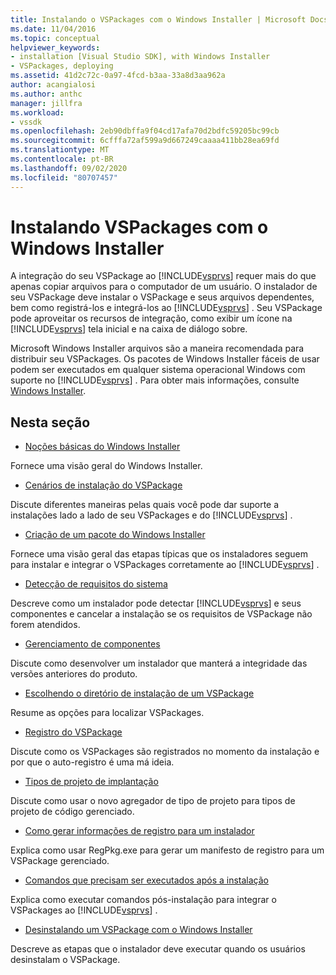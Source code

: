 ```yaml
---
title: Instalando o VSPackages com o Windows Installer | Microsoft Docs
ms.date: 11/04/2016
ms.topic: conceptual
helpviewer_keywords:
- installation [Visual Studio SDK], with Windows Installer
- VSPackages, deploying
ms.assetid: 41d2c72c-0a97-4fcd-b3aa-33a8d3aa962a
author: acangialosi
ms.author: anthc
manager: jillfra
ms.workload:
- vssdk
ms.openlocfilehash: 2eb90dbffa9f04cd17afa70d2bdfc59205bc99cb
ms.sourcegitcommit: 6cfffa72af599a9d667249caaaa411bb28ea69fd
ms.translationtype: MT
ms.contentlocale: pt-BR
ms.lasthandoff: 09/02/2020
ms.locfileid: "80707457"
---
```

# <a name="installing-vspackages-with-windows-installer"></a>Instalando VSPackages com o Windows Installer
A integração do seu VSPackage ao [!INCLUDE[vsprvs](../../code-quality/includes/vsprvs_md.md)] requer mais do que apenas copiar arquivos para o computador de um usuário. O instalador de seu VSPackage deve instalar o VSPackage e seus arquivos dependentes, bem como registrá-los e integrá-los ao [!INCLUDE[vsprvs](../../code-quality/includes/vsprvs_md.md)] . Seu VSPackage pode aproveitar os recursos de integração, como exibir um ícone na [!INCLUDE[vsprvs](../../code-quality/includes/vsprvs_md.md)] tela inicial e na caixa de diálogo sobre.

 Microsoft Windows Installer arquivos são a maneira recomendada para distribuir seu VSPackages. Os pacotes de Windows Installer fáceis de usar podem ser executados em qualquer sistema operacional Windows com suporte no [!INCLUDE[vsprvs](../../code-quality/includes/vsprvs_md.md)] . Para obter mais informações, consulte [Windows Installer](https://msdn.microsoft.com/library/121be21b-b916-43e2-8f10-8b080516d2a0).

## <a name="in-this-section"></a>Nesta seção
- [Noções básicas do Windows Installer](../../extensibility/internals/windows-installer-basics.md)

 Fornece uma visão geral do Windows Installer.

- [Cenários de instalação do VSPackage](../../extensibility/internals/vspackage-setup-scenarios.md)

 Discute diferentes maneiras pelas quais você pode dar suporte a instalações lado a lado de seu VSPackages e do [!INCLUDE[vsprvs](../../code-quality/includes/vsprvs_md.md)] .

- [Criação de um pacote do Windows Installer](../../extensibility/internals/authoring-a-windows-installer-package.md)

 Fornece uma visão geral das etapas típicas que os instaladores seguem para instalar e integrar o VSPackages corretamente ao [!INCLUDE[vsprvs](../../code-quality/includes/vsprvs_md.md)] .

- [Detecção de requisitos do sistema](../../extensibility/internals/detecting-system-requirements.md)

 Descreve como um instalador pode detectar [!INCLUDE[vsprvs](../../code-quality/includes/vsprvs_md.md)] e seus componentes e cancelar a instalação se os requisitos de VSPackage não forem atendidos.

- [Gerenciamento de componentes](../../extensibility/internals/component-management.md)

 Discute como desenvolver um instalador que manterá a integridade das versões anteriores do produto.

- [Escolhendo o diretório de instalação de um VSPackage](../../extensibility/internals/choosing-the-installation-directory-for-a-vspackage.md)

 Resume as opções para localizar VSPackages.

- [Registro do VSPackage](../../extensibility/internals/vspackage-registration.md)

 Discute como os VSPackages são registrados no momento da instalação e por que o auto-registro é uma má ideia.

- [Tipos de projeto de implantação](../../extensibility/internals/deploying-project-types.md)

 Discute como usar o novo agregador de tipo de projeto para tipos de projeto de código gerenciado.

- [Como gerar informações de registro para um instalador](../../extensibility/internals/how-to-generate-registry-information-for-an-installer.md)

 Explica como usar RegPkg.exe para gerar um manifesto de registro para um VSPackage gerenciado.

- [Comandos que precisam ser executados após a instalação](../../extensibility/internals/commands-that-must-be-run-after-installation.md)

 Explica como executar comandos pós-instalação para integrar o VSPackages ao [!INCLUDE[vsprvs](../../code-quality/includes/vsprvs_md.md)] .

- [Desinstalando um VSPackage com o Windows Installer](../../extensibility/internals/uninstalling-a-vspackage-with-windows-installer.md)

 Descreve as etapas que o instalador deve executar quando os usuários desinstalam o VSPackage.
